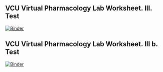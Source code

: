 ## VCU Virtual Pharmacology Lab Worksheet. III. Test

[![Binder](https://mybinder.org/badge_logo.svg)](https://mybinder.org/v2/gh/VCU-SOM/VPLW/test/HEAD?filepath=VCU-VPLW-Phase3.ipynb)

## VCU Virtual Pharmacology Lab Worksheet. III b. Test

[![Binder](https://mybinder.org/badge_logo.svg)](https://mybinder.org/v2/gh/VCU-SOM/VPLW/test/HEAD?filepath=VCU-VPLW-Phase3b.ipynb)
